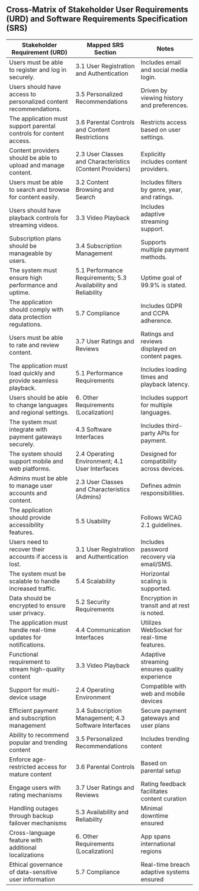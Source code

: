 ## Cross-Matrix of Stakeholder User Requirements (URD) and Software Requirements Specification (SRS)



| **Stakeholder Requirement (URD)**                                  | **Mapped SRS Section**                                         | **Notes**                                       |
| ------------------------------------------------------------------ | -------------------------------------------------------------- | ----------------------------------------------- |
| Users must be able to register and log in securely.                | 3.1 User Registration and Authentication                       | Includes email and social media login.          |
| Users should have access to personalized content recommendations.  | 3.5 Personalized Recommendations                               | Driven by viewing history and preferences.      |
| The application must support parental controls for content access. | 3.6 Parental Controls and Content Restrictions                 | Restricts access based on user settings.        |
| Content providers should be able to upload and manage content.     | 2.3 User Classes and Characteristics (Content Providers)       | Explicitly includes content providers.          |
| Users must be able to search and browse for content easily.        | 3.2 Content Browsing and Search                                | Includes filters by genre, year, and ratings.   |
| Users should have playback controls for streaming videos.          | 3.3 Video Playback                                             | Includes adaptive streaming support.            |
| Subscription plans should be manageable by users.                  | 3.4 Subscription Management                                    | Supports multiple payment methods.              |
| The system must ensure high performance and uptime.                | 5.1 Performance Requirements; 5.3 Availability and Reliability | Uptime goal of 99.9% is stated.                 |
| The application should comply with data protection regulations.    | 5.7 Compliance                                                 | Includes GDPR and CCPA adherence.               |
| Users must be able to rate and review content.                     | 3.7 User Ratings and Reviews                                   | Ratings and reviews displayed on content pages. |
| The application must load quickly and provide seamless playback.   | 5.1 Performance Requirements                                   | Includes loading times and playback latency.    |
| Users should be able to change languages and regional settings.    | 6. Other Requirements (Localization)                           | Includes support for multiple languages.        |
| The system must integrate with payment gateways securely.          | 4.3 Software Interfaces                                        | Includes third-party APIs for payment.          |
| The system should support mobile and web platforms.                | 2.4 Operating Environment; 4.1 User Interfaces                 | Designed for compatibility across devices.      |
| Admins must be able to manage user accounts and content.           | 2.3 User Classes and Characteristics (Admins)                  | Defines admin responsibilities.                 |
| The application should provide accessibility features.             | 5.5 Usability                                                  | Follows WCAG 2.1 guidelines.                    |
| Users need to recover their accounts if access is lost.            | 3.1 User Registration and Authentication                       | Includes password recovery via email/SMS.       |
| The system must be scalable to handle increased traffic.           | 5.4 Scalability                                                | Horizontal scaling is supported.                |
| Data should be encrypted to ensure user privacy.                   | 5.2 Security Requirements                                      | Encryption in transit and at rest is noted.     |
| The application must handle real-time updates for notifications.   | 4.4 Communication Interfaces                                   | Utilizes WebSocket for real-time features.      |
| Functional requirement to stream high-quality content              | 3.3 Video Playback                                             | Adaptive streaming ensures quality experience   |
| Support for multi-device usage                                     | 2.4 Operating Environment                                      | Compatible with web and mobile devices          |
| Efficient payment and subscription management                      | 3.4 Subscription Management; 4.3 Software Interfaces           | Secure payment gateways and user plans          |
| Ability to recommend popular and trending content                  | 3.5 Personalized Recommendations                               | Includes trending content                       |
| Enforce age-restricted access for mature content                   | 3.6 Parental Controls                                          | Based on parental setup                         |
| Engage users with rating mechanisms                                | 3.7 User Ratings and Reviews                                   | Rating feedback facilitates content curation    |
| Handling outages through backup failover mechanisms                | 5.3 Availability and Reliability                               | Minimal downtime ensured                        |
| Cross-language feature with additional localizations               | 6. Other Requirements (Localization)                           | App spans international regions                 |
| Ethical governance of data-sensitive user information              | 5.7 Compliance                                                 | Real-time breach adaptive systems ensured       |



